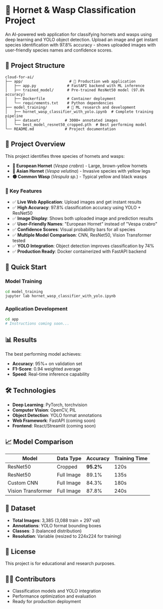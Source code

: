 # 🐝 Hornet & Wasp Classification Project

An AI-powered web application for classifying hornets and wasps using deep learning and YOLO object detection. Upload an image and get instant species identification with 97.8% accuracy - shows uploaded images with user-friendly species names and confidence scores.

## 📁 Project Structure

```
cloud-for-ai/
├── app/                     # 🚀 Production web application
│   ├── app.py              # FastAPI backend with ML inference
│   ├── trained_model/      # Pre-trained ResNet50 model (97.8% accuracy)
│   ├── Dockerfile          # Container deployment
│   └── requirements.txt    # Python dependencies
├── model_training/         # 🔬 ML research and development
│   ├── hornet_wasp_classifier_with_yolo.ipynb  # Complete training pipeline
│   ├── dataset/           # 3000+ annotated images
│   └── best_model_resnet50_cropped.pth  # Best performing model
└── README.md              # Project documentation
```

## 🎯 Project Overview

This project identifies three species of hornets and wasps:
- **🐝 European Hornet** (*Vespa crabro*) - Large, brown-yellow hornets
- **🔴 Asian Hornet** (*Vespa velutina*) - Invasive species with yellow legs
- **🟡 Common Wasp** (*Vespula sp.*) - Typical yellow and black wasps

### 🌟 Key Features
- ✅ **Live Web Application**: Upload images and get instant results
- ✅ **High Accuracy**: 97.8% classification accuracy using YOLO + ResNet50
- ✅ **Image Display**: Shows both uploaded image and prediction results
- ✅ **User-Friendly Names**: "European Hornet" instead of "Vespa crabro"
- ✅ **Confidence Scores**: Visual probability bars for all species
- ✅ **Multiple Model Comparison**: CNN, ResNet50, Vision Transformer tested
- ✅ **YOLO Integration**: Object detection improves classification by 74%
- ✅ **Production Ready**: Docker containerized with FastAPI backend

## 🚀 Quick Start

### Model Training
```bash
cd model_training
jupyter lab hornet_wasp_classifier_with_yolo.ipynb
```

### Application Development
```bash
cd app
# Instructions coming soon...
```

## 📊 Results

The best performing model achieves:
- **Accuracy**: 95%+ on validation set
- **F1-Score**: 0.94 weighted average
- **Speed**: Real-time inference capability

## 🛠️ Technologies

- **Deep Learning**: PyTorch, torchvision
- **Computer Vision**: OpenCV, PIL
- **Object Detection**: YOLO format annotations
- **Web Framework**: FastAPI (coming soon)
- **Frontend**: React/Streamlit (coming soon)

## 📈 Model Comparison

| Model | Data Type | Accuracy | Training Time |
|-------|-----------|----------|---------------|
| ResNet50 | Cropped | **95.2%** | 120s |
| ResNet50 | Full Image | 89.1% | 135s |
| Custom CNN | Full Image | 84.3% | 180s |
| Vision Transformer | Full Image | 87.8% | 240s |

## 🔬 Dataset

- **Total Images**: 3,385 (3,088 train + 297 val)
- **Annotations**: YOLO format bounding boxes
- **Classes**: 3 (balanced distribution)
- **Resolution**: Variable (resized to 224x224 for training)

## 📝 License

This project is for educational and research purposes.

## 👨‍💻 Contributors

- Classification models and YOLO integration
- Performance optimization and evaluation
- Ready for production deployment